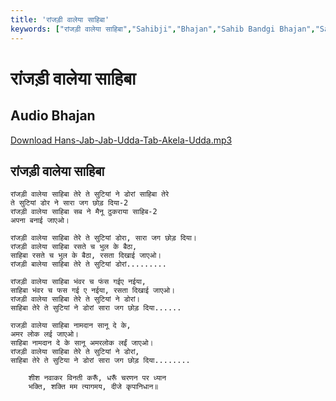 ```yaml
---
title: 'रांजड़ी वालेया साहिबा'
keywords: ["रांजड़ी वालेया साहिबा","Sahibji","Bhajan","Sahib Bandgi Bhajan","Sant Kabir Bhajan","bhajan lyrics","साहिब बंदगी भजन","भजन"]
---
```



# रांजड़ी वालेया साहिबा

## Audio Bhajan

<a href="https://docs.google.com/uc?export=download&amp;id=1T4cl5GcO0YrOLe1jnNa6tdHTfrxmJ4vn" target="_blank"> Download Hans-Jab-Jab-Udda-Tab-Akela-Udda.mp3</a>

## रांजड़ी वालेया साहिबा

    रांजड़ी वालेया साहिबा तेरे ते सुटियां ने डोरां साहिबा तेरे  
    ते सुटियां डोर ने सारा जग छोड़ दिया-2  
    रांजड़ी वालेया साहिबा सब ने मैनू ठुकराया साहिब-2  
    अपना बनाई जाएओ।  

    रांजड़ी वालेया साहिबा तेरे ते सुटियां डोरा, सारा जग छोड़ दिया।  
    रांजड़ी वालेया साहिबा रसते च भुल के बैठा,  
    साहिबा रसते च भुल के बैठा, रसता दिखाई जाएओ।  
    रांजड़ी बालेया साहिबा तेरे ते सुटियां डोरां.........  

    रांजड़ी वालेया साहिबा भंवर च फंस गईए नईया,  
    साहिबा भंवर च फस गई ए नईया, रसता दिखाई जाएओ।  
    रांजड़ी वालेया साहिबा तेरे ते सुटियां ने डोरां।  
    साहिबा तेरे ते सुटियां ने डोरां सारा जग छोड़ दिया......  

    राजड़ी वालेया साहिबा नामदान सानू दे के,   
    अमर लोक लई जाएओ।   
    साहिबा नामदान दे के सानू अमरलोक लईं जाएओ।  
    रांजड़ी वालेया साहिबा तेरे ते सुटियां ने डोरां,  
    साहिबा तेरे ते सुटिया ने डोरां सारा जग छोड़ दिया........  

```
    शीश नवाकर विनती करूँ, धरूँ चरणन पर ध्यान  
    भक्ति, शक्ति मम त्यागमय, दीजे कृपानिधान॥
```  


